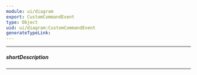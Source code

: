 ```yaml
---
module: ui/diagram
export: CustomCommandEvent
type: Object
uid: ui/diagram:CustomCommandEvent
generateTypeLink: 
---
```

---
##### shortDescription
<!-- Description goes here -->

---
<!-- Description goes here -->